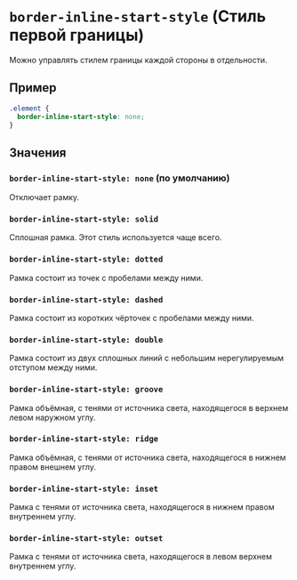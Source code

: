 # `border-inline-start-style` (Стиль первой границы)

Можно управлять стилем границы каждой стороны в отдельности.

## Пример

```css
.element {
  border-inline-start-style: none;
}
```

## Значения

### `border-inline-start-style: none` (по умолчанию)

Отключает рамку.

### `border-inline-start-style: solid`

Сплошная рамка. Этот стиль используется чаще всего.

### `border-inline-start-style: dotted`

Рамка состоит из точек с пробелами между ними.

### `border-inline-start-style: dashed`

Рамка состоит из коротких чёрточек с пробелами между ними.

### `border-inline-start-style: double`

Рамка состоит из двух сплошных линий с небольшим нерегулируемым отступом между ними.

### `border-inline-start-style: groove`

Рамка объёмная, с тенями от источника света, находящегося в верхнем левом наружном углу.

### `border-inline-start-style: ridge`

Рамка объёмная, с тенями от источника света, находящегося в нижнем правом внешнем углу.

### `border-inline-start-style: inset`

Рамка с тенями от источника света, находящегося в нижнем правом внутреннем углу.

### `border-inline-start-style: outset`

Рамка с тенями от источника света, находящегося в левом верхнем внутреннем углу.
